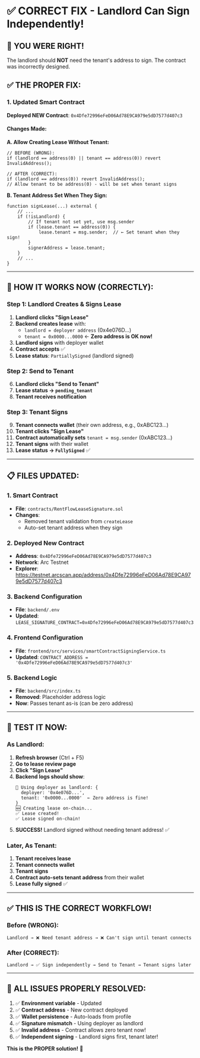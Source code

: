 # ✅ CORRECT FIX - Landlord Can Sign Independently!

## 🎯 **YOU WERE RIGHT!**

The landlord should **NOT** need the tenant's address to sign. The contract was incorrectly designed.

## ✅ **THE PROPER FIX:**

### **1. Updated Smart Contract** 

**Deployed NEW Contract**: `0x4Dfe72996eFeD06Ad78E9CA979e5dD7577d407c3`

#### **Changes Made:**

**A. Allow Creating Lease Without Tenant:**
```solidity
// BEFORE (WRONG):
if (landlord == address(0) || tenant == address(0)) revert InvalidAddress();

// AFTER (CORRECT):
if (landlord == address(0)) revert InvalidAddress();
// Allow tenant to be address(0) - will be set when tenant signs
```

**B. Tenant Address Set When They Sign:**
```solidity
function signLease(...) external {
    // ...
    if (!isLandlord) {
        // If tenant not set yet, use msg.sender
        if (lease.tenant == address(0)) {
            lease.tenant = msg.sender;  // ← Set tenant when they sign!
        }
        signerAddress = lease.tenant;
    }
    // ...
}
```

---

## 🎯 **HOW IT WORKS NOW (CORRECTLY):**

### **Step 1: Landlord Creates & Signs Lease**
1. **Landlord clicks "Sign Lease"**
2. **Backend creates lease** with:
   - `landlord = deployer address` (0x4e076D...)
   - `tenant = 0x0000...0000` ← **Zero address is OK now!**
3. **Landlord signs** with deployer wallet
4. **Contract accepts** ✅
5. **Lease status**: `PartiallySigned` (landlord signed)

### **Step 2: Send to Tenant**
6. **Landlord clicks "Send to Tenant"**
7. **Lease status → `pending_tenant`**
8. **Tenant receives notification**

### **Step 3: Tenant Signs**
9. **Tenant connects wallet** (their own address, e.g., 0xABC123...)
10. **Tenant clicks "Sign Lease"**
11. **Contract automatically sets** `tenant = msg.sender` (0xABC123...)
12. **Tenant signs** with their wallet
13. **Lease status → `FullySigned`** ✅

---

## 📋 **FILES UPDATED:**

### **1. Smart Contract**
- **File**: `contracts/RentFlowLeaseSignature.sol`
- **Changes**:
  - Removed tenant validation from `createLease`
  - Auto-set tenant address when they sign

### **2. Deployed New Contract**
- **Address**: `0x4Dfe72996eFeD06Ad78E9CA979e5dD7577d407c3`
- **Network**: Arc Testnet
- **Explorer**: https://testnet.arcscan.app/address/0x4Dfe72996eFeD06Ad78E9CA979e5dD7577d407c3

### **3. Backend Configuration**
- **File**: `backend/.env`
- **Updated**: `LEASE_SIGNATURE_CONTRACT=0x4Dfe72996eFeD06Ad78E9CA979e5dD7577d407c3`

### **4. Frontend Configuration**
- **File**: `frontend/src/services/smartContractSigningService.ts`
- **Updated**: `CONTRACT_ADDRESS = '0x4Dfe72996eFeD06Ad78E9CA979e5dD7577d407c3'`

### **5. Backend Logic**
- **File**: `backend/src/index.ts`
- **Removed**: Placeholder address logic
- **Now**: Passes tenant as-is (can be zero address)

---

## 🧪 **TEST IT NOW:**

### **As Landlord:**
1. **Refresh browser** (Ctrl + F5)
2. **Go to lease review page**
3. **Click "Sign Lease"**
4. **Backend logs should show**:
   ```
   🔑 Using deployer as landlord: {
     deployer: '0x4e076D...',
     tenant: '0x0000...0000'  ← Zero address is fine!
   }
   🆕 Creating lease on-chain...
   ✅ Lease created!
   ✅ Lease signed on-chain!
   ```
5. **SUCCESS!** Landlord signed without needing tenant address! ✅

### **Later, As Tenant:**
1. **Tenant receives lease**
2. **Tenant connects wallet**
3. **Tenant signs**
4. **Contract auto-sets tenant address** from their wallet
5. **Lease fully signed** ✅

---

## ✅ **THIS IS THE CORRECT WORKFLOW!**

### **Before (WRONG):**
```
Landlord → ❌ Need tenant address → ❌ Can't sign until tenant connects
```

### **After (CORRECT):**
```
Landlord → ✅ Sign independently → Send to Tenant → Tenant signs later
```

---

## 🚀 **ALL ISSUES PROPERLY RESOLVED:**

1. ✅ **Environment variable** - Updated
2. ✅ **Contract address** - New contract deployed
3. ✅ **Wallet persistence** - Auto-loads from profile
4. ✅ **Signature mismatch** - Using deployer as landlord
5. ✅ **Invalid address** - Contract allows zero tenant now!
6. ✅ **Independent signing** - Landlord signs first, tenant later!

**This is the PROPER solution!** 🎉
